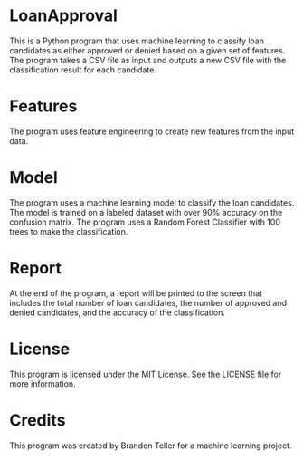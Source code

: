 
# LoanApproval
This is a Python program that uses machine learning to classify loan candidates as either approved or denied based on a given set of features. The program takes a CSV file as input and outputs a new CSV file with the classification result for each candidate.

# Features
The program uses feature engineering to create new features from the input data.

# Model
The program uses a machine learning model to classify the loan candidates. The model is trained on a labeled dataset with over 90% accuracy on the confusion matrix. The program uses a Random Forest Classifier with 100 trees to make the classification.

# Report
At the end of the program, a report will be printed to the screen that includes the total number of loan candidates, the number of approved and denied candidates, and the accuracy of the classification.

# License
This program is licensed under the MIT License. See the LICENSE file for more information.

# Credits
This program was created by Brandon Teller for a machine learning project.
